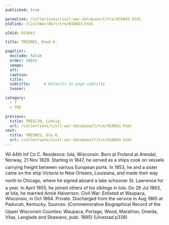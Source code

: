 ```yaml
---
published: true

permalink: /collections/civil-war-database/t/tre/010843.html
oldlink: /CivilWar/db/t/tre/010843.html

oldid: 010843

title: TRESNES, Knud K.

pagelist:
  exclude: false
  order: 10843
  image: 
  alt:
  caption:
  title:
  subtitle:      # Defaults to page subtitle
  teaser:

category: 
  - T 
  - TRE

previous:
  title: TRESLIN, Ludvig
  url: /collections/civil-war-database/t/tre/010842.html  
next:
  title: TRESNES, Ole K.
  url: /collections/civil-war-database/t/tre/010844.html   
---
```

WI 44th Inf Co C. Residence: Iola, Wisconsin. Born at Froland at Arendal, Norway, 21 Nov 1829. Starting in 1847, he served as a ship&#146;s cook on vessels carrying freight between various European ports. In 1853, he and a sister came on the ship &#147;Victoria&#148; to New Orleans, Louisiana, and made their way north to Chicago, where he signed aboard a lake schooner &#147;St. Lawrence&#148; for a year. In April 1855, he joined others of his siblings in Iola. On 26 Jul 1863, at Iola, he married Annie Halverson. Civil War: Enlisted at Waupaca, Wisconsin, in Oct 1864. Private. Discharged from the service in Aug 1865 at Paducah, Kentucky. Sources: (&#147;Commemorative Biographical Record of the Upper Wisconsin Counties: Waupaca, Portage, Wood, Marathon, Oneida, Vilas, Langlade and Shawano&#148;, publ. 1895) (Ulvestad p338)